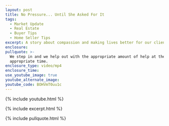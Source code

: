 ```yaml
---
layout: post
title: No Pressure... Until She Asked For It
tags:
  - Market Update
  - Real Estate
  - Buyer Tips
  - Home Seller Tips
excerpt: A story about compassion and making lives better for our clients.
enclosure:
pullquote: >-
  We step in and we help out with the appropriate amount of help at the
  appropriate time.
enclosure_type: video/mp4
enclosure_time:
use_youtube_image: true
youtube_alternate_image:
youtube_code: BOHVmT0uu1c
---
```

{% include youtube.html %}

{% include excerpt.html %}

{% include pullquote.html %}